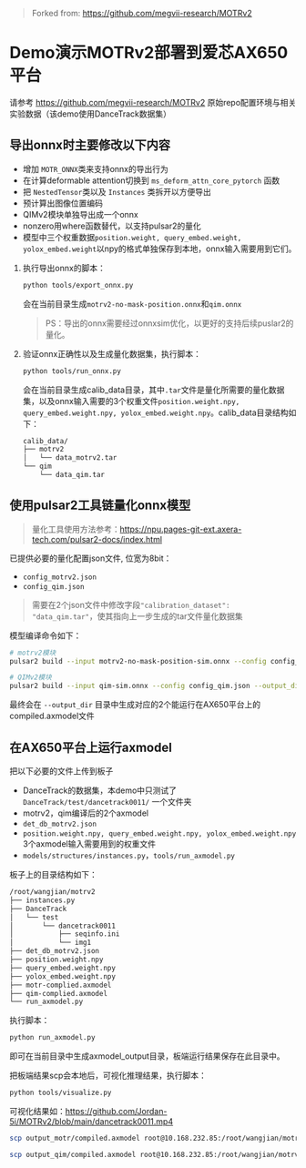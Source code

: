> Forked from: https://github.com/megvii-research/MOTRv2

# Demo演示MOTRv2部署到爱芯AX650平台
请参考 https://github.com/megvii-research/MOTRv2 原始repo配置环境与相关实验数据（该demo使用DanceTrack数据集）

## 导出onnx时主要修改以下内容

- 增加 `MOTR_ONNX`类来支持onnx的导出行为
- 在计算deformable attention切换到 `ms_deform_attn_core_pytorch` 函数
- 把 `NestedTensor`类以及 `Instances` 类拆开以方便导出
- 预计算出图像位置编码
- QIMv2模块单独导出成一个onnx
- nonzero用where函数替代，以支持pulsar2的量化
- 模型中三个权重数据`position.weight, query_embed.weight, yolox_embed.weight`以npy的格式单独保存到本地，onnx输入需要用到它们。

1. 执行导出onnx的脚本：
    ```bash
    python tools/export_onnx.py 
    ```
    会在当前目录生成`motrv2-no-mask-position.onnx`和`qim.onnx`

    > PS：导出的onnx需要经过onnxsim优化，以更好的支持后续puslar2的量化。
2. 验证onnx正确性以及生成量化数据集，执行脚本：
    ```bash
    python tools/run_onnx.py 
    ```
    会在当前目录生成calib_data目录，其中`.tar`文件是量化所需要的量化数据集，以及onnx输入需要的3个权重文件`position.weight.npy, query_embed.weight.npy, yolox_embed.weight.npy`。calib_data目录结构如下：
    ```bash 
    calib_data/
    ├── motrv2
    │   └── data_motrv2.tar
    └── qim
        └── data_qim.tar
    ```


## 使用pulsar2工具链量化onnx模型
> 量化工具使用方法参考：https://npu.pages-git-ext.axera-tech.com/pulsar2-docs/index.html

已提供必要的量化配置json文件, 位宽为8bit：
- `config_motrv2.json`
- `config_qim.json`

> 需要在2个json文件中修改字段`"calibration_dataset": "data_qim.tar"`，使其指向上一步生成的tar文件量化数据集 

模型编译命令如下：
```bash
# motrv2模块
pulsar2 build --input motrv2-no-mask-position-sim.onnx --config config_motrv2.json --output_dir output_motr/

# QIMv2模块
pulsar2 build --input qim-sim.onnx --config config_qim.json --output_dir output_qim
```
最终会在 `--output_dir` 目录中生成对应的2个能运行在AX650平台上的compiled.axmodel文件

## 在AX650平台上运行axmodel

把以下必要的文件上传到板子
- DanceTrack的数据集，本demo中只测试了 `DanceTrack/test/dancetrack0011/` 一个文件夹
- motrv2，qim编译后的2个axmodel
- `det_db_motrv2.json`
- `position.weight.npy, query_embed.weight.npy, yolox_embed.weight.npy` 3个axmodel输入需要用到的权重文件
- `models/structures/instances.py`，`tools/run_axmodel.py`

板子上的目录结构如下：
```bash
/root/wangjian/motrv2
├── instances.py
├── DanceTrack
│   └── test
│       └── dancetrack0011
│           ├── seqinfo.ini
│           └── img1
├── det_db_motrv2.json
├── position.weight.npy
├── query_embed.weight.npy
├── yolox_embed.weight.npy
├── motr-complied.axmodel
├── qim-complied.axmodel
└── run_axmodel.py
```
执行脚本：
```bash
python run_axmodel.py
```
即可在当前目录中生成axmodel_output目录，板端运行结果保存在此目录中。

把板端结果scp会本地后，可视化推理结果，执行脚本：
```bash 
python tools/visualize.py
```
可视化结果如：https://github.com/Jordan-5i/MOTRv2/blob/main/dancetrack0011.mp4

```bash
scp output_motr/compiled.axmodel root@10.168.232.85:/root/wangjian/motrv2/motr-complied.axmodel

scp output_qim/compiled.axmodel root@10.168.232.85:/root/wangjian/motrv2/qim-complied.axmodel
```

